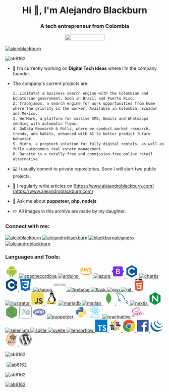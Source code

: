 <h1 align="center">Hi 👋, I'm Alejandro Blackburn</h1>
<h3 align="center">A tech entrepreneur from Colombia</h3>

<p align="center"><img src="https://github.com/AB6162/AB6162/assets/11187639/c6c61d68-f155-4dd4-b9aa-2d6b594fa767" width=50% height=50%></p>

<p align="left"> <a href="https://twitter.com/alejoblackburn" target="blank"><img src="https://img.shields.io/twitter/follow/alejoblackburn?logo=twitter&style=for-the-badge" alt="alejoblackburn" /></a> </p>

<p align="left"> <img src="https://komarev.com/ghpvc/?username=ab6162&label=Profile%20views&color=0e75b6&style=flat" alt="ab6162" /> </p>

- 🔭 I’m currently working on **Digital Tech Ideas** where I’m the company founder.

- The company's current projects are:

      1. LicitaYa! a business search engine with the Colombian and Ecuatorian government. Soon in Brazil and Puerto Rico.
      2. Trabajamos, a search engine for work opportunities from home where the priority is the worker. Available in Colombia, Ecuador and Mexico.
      3. WerMark, a platform for massive SMS, Emails and Whatsapps sending with automatic flows.
      4. QuData Research & Polls, where we conduct market research, trends, and habits, enhanced with AI to better predict future behavior.
      5. Nidho, a proptech solution for fully digital rentals, as well as fully autonomous real estate management.
      6. Baratto is a totally free and commission-free online retail alternative.

- 💻 I usually commit to private repositories. Soon I will start two public projects.

- 📝 I regularly write articles on [https://www.alejandroblackburn.com](https://www.alejandroblackburn.com)

- 💬 Ask me about **puppeteer, php, nodejs**

- ✏️ All images in this archive are made by my daughter.

<h3 align="left">Connect with me:</h3>
<p align="left">
<a href="https://twitter.com/alejoblackburn" target="blank"><img align="center" src="https://raw.githubusercontent.com/rahuldkjain/github-profile-readme-generator/master/src/images/icons/Social/twitter.svg" alt="alejoblackburn" height="30" width="40" /></a>
<a href="https://linkedin.com/in/alejandroblackburn" target="blank"><img align="center" src="https://raw.githubusercontent.com/rahuldkjain/github-profile-readme-generator/master/src/images/icons/Social/linked-in-alt.svg" alt="alejandroblackburn" height="30" width="40" /></a>
<a href="https://fb.com/blackburnalejandro" target="blank"><img align="center" src="https://raw.githubusercontent.com/rahuldkjain/github-profile-readme-generator/master/src/images/icons/Social/facebook.svg" alt="blackburnalejandro" height="30" width="40" /></a>
<a href="https://instagram.com/alejandroblackburn" target="blank"><img align="center" src="https://raw.githubusercontent.com/rahuldkjain/github-profile-readme-generator/master/src/images/icons/Social/instagram.svg" alt="alejandroblackburn" height="30" width="40" /></a>
</p>

<h3 align="left">Languages and Tools:</h3>
<p align="left"> <a class="text-decoration:none !important;" href="https://developer.android.com" target="_blank" rel="noreferrer"> <img src="https://raw.githubusercontent.com/devicons/devicon/master/icons/android/android-plain.svg" alt="android" width="40" height="40"/> </a> <a class="text-decoration:none !important;" href="https://cordova.apache.org/" target="_blank" rel="noreferrer"> <img src="https://www.vectorlogo.zone/logos/apache_cordova/apache_cordova-icon.svg" alt="apachecordova" width="40" height="40"/> </a> <a class="text-decoration:none !important;" href="https://www.arduino.cc/" target="_blank" rel="noreferrer"> <img src="https://cdn.worldvectorlogo.com/logos/arduino-1.svg" alt="arduino" width="40" height="40"/> </a> <a class="text-decoration:none !important;" href="https://aws.amazon.com" target="_blank" rel="noreferrer"> <img src="https://raw.githubusercontent.com/devicons/devicon/master/icons/amazonwebservices/amazonwebservices-plain-wordmark.svg" alt="aws" width="40" height="40"/> </a> <a class="text-decoration:none !important;" href="https://azure.microsoft.com/en-in/" target="_blank" rel="noreferrer"> <img src="https://www.vectorlogo.zone/logos/microsoft_azure/microsoft_azure-icon.svg" alt="azure" width="40" height="40"/> </a> <a class="text-decoration:none !important;" href="https://getbootstrap.com" target="_blank" rel="noreferrer"> <img src="https://raw.githubusercontent.com/devicons/devicon/master/icons/bootstrap/bootstrap-plain.svg" alt="bootstrap" width="40" height="40"/> </a> <a class="text-decoration:none !important;" href="https://www.cprogramming.com/" target="_blank" rel="noreferrer"> <img src="https://raw.githubusercontent.com/devicons/devicon/master/icons/c/c-plain.svg" alt="c" width="40" height="40"/> </a> <a class="text-decoration:none !important;" href="https://www.chartjs.org" target="_blank" rel="noreferrer"> <img src="https://www.chartjs.org/media/logo-title.svg" alt="chartjs" width="40" height="40"/> </a> <a class="text-decoration:none !important;" href="https://www.w3schools.com/cpp/" target="_blank" rel="noreferrer"> <img src="https://raw.githubusercontent.com/devicons/devicon/master/icons/cplusplus/cplusplus-plain.svg" alt="cplusplus" width="40" height="40"/> </a> <a class="text-decoration:none !important;" href="https://www.w3schools.com/css/" target="_blank" rel="noreferrer"> <img src="https://raw.githubusercontent.com/devicons/devicon/master/icons/css3/css3-plain.svg" alt="css3" width="40" height="40"/> </a> <a class="text-decoration:none !important;" href="https://www.djangoproject.com/" target="_blank" rel="noreferrer"> <img src="https://cdn.worldvectorlogo.com/logos/django.svg" alt="django" width="40" height="40"/> </a> <a class="text-decoration:none !important;" href="https://expressjs.com" target="_blank" rel="noreferrer"> <img src="https://raw.githubusercontent.com/devicons/devicon/master/icons/express/express-original-wordmark.svg" alt="express" width="40" height="40"/> </a> <a class="text-decoration:none !important;" href="https://firebase.google.com/" target="_blank" rel="noreferrer"> <img src="https://www.vectorlogo.zone/logos/firebase/firebase-icon.svg" alt="firebase" width="40" height="40"/> </a> <a class="text-decoration:none !important;" href="https://flask.palletsprojects.com/" target="_blank" rel="noreferrer"> <img src="https://www.vectorlogo.zone/logos/pocoo_flask/pocoo_flask-icon.svg" alt="flask" width="40" height="40"/> </a> <a class="text-decoration:none !important;" href="https://cloud.google.com" target="_blank" rel="noreferrer"> <img src="https://www.vectorlogo.zone/logos/google_cloud/google_cloud-icon.svg" alt="gcp" width="40" height="40"/> </a> <a class="text-decoration:none !important;" href="https://git-scm.com/" target="_blank" rel="noreferrer"> <img src="https://www.vectorlogo.zone/logos/git-scm/git-scm-icon.svg" alt="git" width="40" height="40"/> </a> <a class="text-decoration:none !important;" href="https://www.w3.org/html/" target="_blank" rel="noreferrer"> <img src="https://raw.githubusercontent.com/devicons/devicon/master/icons/html5/html5-original-wordmark.svg" alt="html5" width="40" height="40"/> </a> <a class="text-decoration:none !important;" href="https://www.adobe.com/in/products/illustrator.html" target="_blank" rel="noreferrer"> <img src="https://www.vectorlogo.zone/logos/adobe_illustrator/adobe_illustrator-icon.svg" alt="illustrator" width="40" height="40"/> </a> <a class="text-decoration:none !important;" href="https://developer.mozilla.org/en-US/docs/Web/JavaScript" target="_blank" rel="noreferrer"> <img src="https://raw.githubusercontent.com/devicons/devicon/master/icons/javascript/javascript-original.svg" alt="javascript" width="40" height="40"/> </a> <a class="text-decoration:none !important;" href="https://www.linux.org/" target="_blank" rel="noreferrer"> <img src="https://raw.githubusercontent.com/devicons/devicon/master/icons/linux/linux-original.svg" alt="linux" width="40" height="40"/> </a> <a class="text-decoration:none !important;" href="https://mariadb.org/" target="_blank" rel="noreferrer"> <img src="https://www.vectorlogo.zone/logos/mariadb/mariadb-icon.svg" alt="mariadb" width="40" height="40"/> </a> <a class="text-decoration:none !important;" href="https://www.mathworks.com/" target="_blank" rel="noreferrer"> <img src="https://upload.wikimedia.org/wikipedia/commons/2/21/Matlab_Logo.png" alt="matlab" width="40" height="40"/> </a> <a class="text-decoration:none !important;" href="https://www.mongodb.com/" target="_blank" rel="noreferrer"> <img src="https://raw.githubusercontent.com/devicons/devicon/master/icons/mongodb/mongodb-plain.svg" alt="mongodb" width="40" height="40"/> </a> <a class="text-decoration:none !important;" href="https://www.mysql.com/" target="_blank" rel="noreferrer"> <img src="https://raw.githubusercontent.com/devicons/devicon/master/icons/mysql/mysql-plain.svg" alt="mysql" width="40" height="40"/> </a> <a class="text-decoration:none !important;" href="https://nextjs.org/" target="_blank" rel="noreferrer"> <img src="https://cdn.worldvectorlogo.com/logos/nextjs-2.svg" alt="nextjs" width="40" height="40"/> </a> <a class="text-decoration:none !important;" href="https://www.nginx.com" target="_blank" rel="noreferrer"> <img src="https://raw.githubusercontent.com/devicons/devicon/master/icons/nginx/nginx-original.svg" alt="nginx" width="40" height="40"/> </a> <a class="text-decoration:none !important;" href="https://nodejs.org" target="_blank" rel="noreferrer"> <img src="https://raw.githubusercontent.com/devicons/devicon/master/icons/nodejs/nodejs-plain.svg" alt="nodejs" width="40" height="40"/> </a> <a class="text-decoration:none !important;" href="https://www.photoshop.com/en" target="_blank" rel="noreferrer"> <img src="https://raw.githubusercontent.com/devicons/devicon/master/icons/photoshop/photoshop-line.svg" alt="photoshop" width="40" height="40"/> </a> <a class="text-decoration:none !important;" href="https://www.php.net" target="_blank" rel="noreferrer"> <img src="https://raw.githubusercontent.com/devicons/devicon/master/icons/php/php-plain.svg" alt="php" width="40" height="40"/> </a> <a class="text-decoration:none !important;" href="https://github.com/puppeteer/puppeteer" target="_blank" rel="noreferrer"> <img src="https://www.vectorlogo.zone/logos/pptrdev/pptrdev-official.svg" alt="puppeteer" width="40" height="40"/> </a> <a class="text-decoration:none !important;" href="https://www.python.org" target="_blank" rel="noreferrer"> <img src="https://raw.githubusercontent.com/devicons/devicon/master/icons/python/python-original.svg" alt="python" width="40" height="40"/> </a> <a class="text-decoration:none !important;" href="https://reactjs.org/" target="_blank" rel="noreferrer"> <img src="https://raw.githubusercontent.com/devicons/devicon/master/icons/react/react-original-wordmark.svg" alt="react" width="40" height="40"/> </a> <a class="text-decoration:none !important;" href="https://reactnative.dev/" target="_blank" rel="noreferrer"> <img src="https://reactnative.dev/img/header_logo.svg" alt="reactnative" width="40" height="40"/> </a> <a class="text-decoration:none !important;" href="https://sass-lang.com" target="_blank" rel="noreferrer"> <img src="https://raw.githubusercontent.com/devicons/devicon/master/icons/sass/sass-original.svg" alt="sass" width="40" height="40"/> </a> <a class="text-decoration:none !important;" href="https://www.selenium.dev" target="_blank" rel="noreferrer"> <img src="https://raw.githubusercontent.com/detain/svg-logos/780f25886640cef088af994181646db2f6b1a3f8/svg/selenium-logo.svg" alt="selenium" width="40" height="40"/> </a> <a class="text-decoration:none !important;" href="https://www.sqlite.org/" target="_blank" rel="noreferrer"> <img src="https://www.vectorlogo.zone/logos/sqlite/sqlite-icon.svg" alt="sqlite" width="40" height="40"/> </a> <a class="text-decoration:none !important;" href="https://svelte.dev" target="_blank" rel="noreferrer"> <img src="https://upload.wikimedia.org/wikipedia/commons/1/1b/Svelte_Logo.svg" alt="svelte" width="40" height="40"/> </a> <a class="text-decoration:none !important;" href="https://www.tensorflow.org" target="_blank" rel="noreferrer"> <img src="https://www.vectorlogo.zone/logos/tensorflow/tensorflow-icon.svg" alt="tensorflow" width="40" height="40"/> </a> <a class="text-decoration:none !important;" href="https://www.typescriptlang.org/" target="_blank" rel="noreferrer"> <img src="https://raw.githubusercontent.com/devicons/devicon/master/icons/typescript/typescript-original.svg" alt="typescript" width="40" height="40"/> </a> <a class="text-decoration:none !important;" href="https://www.centos.org/" target="_blank" rel="noreferrer"> <img src="https://raw.githubusercontent.com/devicons/devicon/master/icons/centos/centos-original.svg" alt="typescript" width="40" height="40"/> </a> <a class="text-decoration:none !important;" href="https://chrome.google.com/" target="_blank" rel="noreferrer"> <img src="https://raw.githubusercontent.com/devicons/devicon/master/icons/chrome/chrome-original.svg" alt="typescript" width="40" height="40"/> </a> <a class="text-decoration:none !important;" href="https://www.facebook.com/" target="_blank" rel="noreferrer"> <img src="https://raw.githubusercontent.com/devicons/devicon/master/icons/facebook/facebook-original.svg" alt="typescript" width="40" height="40"/> </a> <a class="text-decoration:none !important;" href="https://www.jquery.com/" target="_blank" rel="noreferrer"> <img src="https://raw.githubusercontent.com/devicons/devicon/master/icons/jquery/jquery-original.svg" alt="typescript" width="40" height="40"/> </a> <a class="text-decoration:none !important;" href="https://www.gcc.gnu.org/" target="_blank" rel="noreferrer"> <img src="https://raw.githubusercontent.com/devicons/devicon/master/icons/gcc/gcc-original.svg" alt="typescript" width="40" height="40"/> </a> <a class="text-decoration:none !important;" href="https://www.wordpress.com/" target="_blank" rel="noreferrer"> <img src="https://raw.githubusercontent.com/devicons/devicon/master/icons/wordpress/wordpress-plain.svg" alt="typescript" width="40" height="40"/> </a> </p>

<p><img align="center" src="https://github-readme-streak-stats.herokuapp.com/?user=ab6162&" alt="ab6162" /></p>
<p>&nbsp;<img align="center" src="https://github-readme-stats.vercel.app/api?username=ab6162&show_icons=true&locale=en" alt="ab6162" /></p>


<p> <img src="https://github-readme-stats.vercel.app/api/top-langs?username=ab6162&show_icons=true&locale=en&layout=compact" alt="ab6162" /> </p>  

<p align="left">  <a href="https://github.com/ryo-ma/github-profile-trophy"><img src="https://github-profile-trophy.vercel.app/?username=ab6162" alt="ab6162" /></a>  </p>

<!--
**AB6162/AB6162** is a ✨ _special_ ✨ repository because its `README.md` (this file) appears on your GitHub profile.

Here are some ideas to get you started:

- 🔭 I’m currently working on ...
- 🌱 I’m currently learning ...
- 👯 I’m looking to collaborate on ...
- 🤔 I’m looking for help with ...
- 💬 Ask me about ...
- 📫 How to reach me: ...
- 😄 Pronouns: ...
- ⚡ Fun fact: ...
-->
